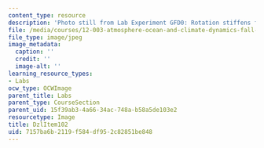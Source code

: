 ```yaml
---
content_type: resource
description: 'Photo still from Lab Experiment GFD0: Rotation stiffens fluids.'
file: /media/courses/12-003-atmosphere-ocean-and-climate-dynamics-fall-2008/7157ba6b2119f584df952c82851be848_DzlItem102.jpg
file_type: image/jpeg
image_metadata:
  caption: ''
  credit: ''
  image-alt: ''
learning_resource_types:
- Labs
ocw_type: OCWImage
parent_title: Labs
parent_type: CourseSection
parent_uid: 15f39ab3-4a66-34ac-748a-b58a5de103e2
resourcetype: Image
title: DzlItem102
uid: 7157ba6b-2119-f584-df95-2c82851be848
---
```


